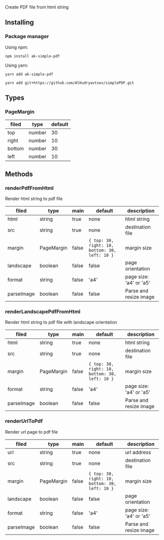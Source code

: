 Create PDF file from html string

## Installing 


### Package manager

Using npm:

```shell 
npm install ak-simple-pdf
```

Using yarn:
```shell 
yarn add ak-simple-pdf
```




```
yarn add git+https://github.com/AlKudryavtsev/simplePDF.git
```


## Types

### PageMargin

| filed | type | default |
| ----- | ----- |---------|
|  top | number | 30      |
|  right | number | 10      |
|  bottom | number | 30      |
|  left | number | 10      |


## Methods

### renderPdfFromHtml

Render html string to pdf file


| filed      | type       | main  | default                                              | description             |
|------------|------------|-------|------------------------------------------------------|-------------------------|
| html       | string     | true  | none                                                 | html string             |
| src        | string     | true  | none                                                 | destination file        |
| margin     | PageMargin | false | ``` { top: 30, right: 10, bottom: 30, left: 10 } ``` | margin size             |
| landscape  | boolean    | false | false                                                | page orientation        |
| format     | string     | false | 'a4'                                                 | page size: 'a4' or 'a5' |
| parseImage | boolean    | false | false                                                | Parse and resize image  |


### renderLandscapePdfFromHtml

Render html string to pdf file with landscape orientation

| filed      | type       | main  | default                                              | description             |
|------------|------------|-------|------------------------------------------------------|-------------------------|
| html       | string     | true  | none                                                 | html string             |
| src        | string     | true  | none                                                 | destination file        |
| margin     | PageMargin | false | ``` { top: 30, right: 10, bottom: 30, left: 10 } ``` | margin size             |
| format     | string     | false | 'a4'                                                 | page size: 'a4' or 'a5' |
| parseImage | boolean    | false | false                                                | Parse and resize image  |

### renderUrlToPdf

Render url page to pdf file

| filed      | type       | main  | default                                              | description             |
|------------|------------|-------|------------------------------------------------------|-------------------------|
| url        | string     | true  | none                                                 | url address             |
| src        | string     | true  | none                                                 | destination file        |
| margin     | PageMargin | false | ``` { top: 30, right: 10, bottom: 30, left: 10 } ``` | margin size             |
| landscape  | boolean    | false | false                                                | page orientation        |
| format     | string     | false | 'a4'                                                 | page size: 'a4' or 'a5' |
| parseImage | boolean    | false | false                                                | Parse and resize image  |
